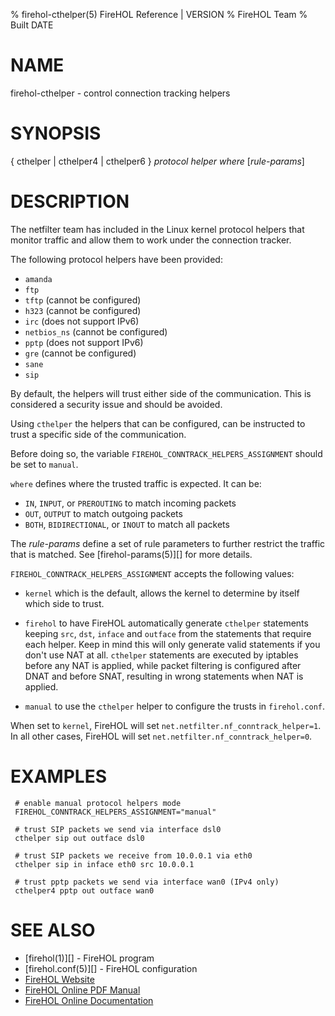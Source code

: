 % firehol-cthelper(5) FireHOL Reference | VERSION
% FireHOL Team
% Built DATE

# NAME

firehol-cthelper - control connection tracking helpers

<!--
contents-table:helper:cthelper:keyword-firehol-cthelper:4/6:-:Control connection tracking helpers.
  -->

# SYNOPSIS

{ cthelper | cthelper4 | cthelper6 } *protocol helper* *where* [*rule-params*]

# DESCRIPTION


The netfilter team has included in the Linux kernel protocol helpers that
monitor traffic and allow them to work under the connection tracker.

The following protocol helpers have been provided:

- `amanda`
- `ftp`
- `tftp` (cannot be configured)
- `h323` (cannot be configured)
- `irc` (does not support IPv6) 
- `netbios_ns` (cannot be configured)
- `pptp` (does not support IPv6)
- `gre` (cannot be configured)
- `sane`
- `sip`

By default, the helpers will trust either side of the communication.
This is considered a security issue and should be avoided.

Using `cthelper` the helpers that can be configured, can be instructed
to trust a specific side of the communication.

Before doing so, the variable `FIREHOL_CONNTRACK_HELPERS_ASSIGNMENT`
should be set to `manual`.

`where` defines where the trusted traffic is expected. It can be:

- `IN`, `INPUT`, or `PREROUTING` to match incoming packets
- `OUT`, `OUTPUT` to match outgoing packets
- `BOTH`, `BIDIRECTIONAL`, or `INOUT` to match all packets

The *rule-params* define a set of rule parameters to further restrict
the traffic that is matched. See
[firehol-params(5)][] for more details.

`FIREHOL_CONNTRACK_HELPERS_ASSIGNMENT` accepts the following values:

- `kernel` which is the default, allows the kernel to determine by itself which side to trust.

- `firehol` to have FireHOL automatically generate `cthelper` statements keeping `src`, `dst`, `inface` and `outface` from the statements that require each helper. Keep in mind this will only generate valid statements if you don't use NAT at all. `cthelper` statements are executed by iptables before any NAT is applied, while packet filtering is configured after DNAT and before SNAT, resulting in wrong statements when NAT is applied.

- `manual` to use the `cthelper` helper to configure the trusts in `firehol.conf`.

When set to `kernel`, FireHOL will set `net.netfilter.nf_conntrack_helper=1`. In all other cases, FireHOL will set `net.netfilter.nf_conntrack_helper=0`.

# EXAMPLES

~~~~
 # enable manual protocol helpers mode
 FIREHOL_CONNTRACK_HELPERS_ASSIGNMENT="manual"

 # trust SIP packets we send via interface dsl0
 cthelper sip out outface dsl0

 # trust SIP packets we receive from 10.0.0.1 via eth0
 cthelper sip in inface eth0 src 10.0.0.1

 # trust pptp packets we send via interface wan0 (IPv4 only)
 cthelper4 pptp out outface wan0
~~~~

# SEE ALSO

* [firehol(1)][] - FireHOL program
* [firehol.conf(5)][] - FireHOL configuration
* [FireHOL Website](http://firehol.org/)
* [FireHOL Online PDF Manual](http://firehol.org/firehol-manual.pdf)
* [FireHOL Online Documentation](http://firehol.org/documentation/)
